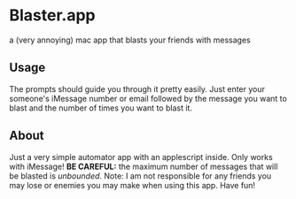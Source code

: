 # Blaster.app
a (very annoying) mac app that blasts your friends with messages

## Usage
The prompts should guide you through it pretty easily. Just enter your someone's iMessage number or email followed by the message you want to blast and the number of times you want to blast it.

## About
Just a very simple automator app with an applescript inside. Only works with iMessage!
**BE CAREFUL:** the maximum number of messages that will be blasted is *unbounded*.
Note: I am not responsible for any friends you may lose or enemies you may make when using this app. Have fun!
